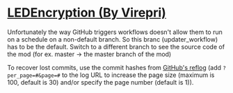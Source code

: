 # [LEDEncryption (By Virepri)](https://github.com/Virepri/LEDEncryption)

Unfortunately the way GitHub triggers workflows doesn't allow them to run on a schedule on a non-default branch. So this branc (updater_workflow) has to be the default. Switch to a different branch to see the source code of the mod (for ex. master -> the master branch of the mod)

To recover lost commits, use the commit hashes from [GitHub's reflog](https://api.github.com/repos/KtaneModules/LEDEncryption-Virepri/events) (add `?per_page=#&page=#` to the log URL to increase the page size (maximum is 100, default is 30) and/or specify the page number (default is 1)).
